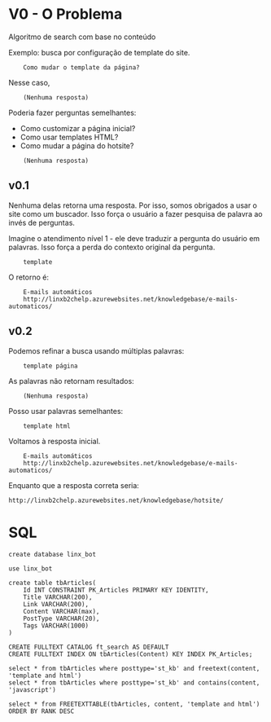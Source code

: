 # V0 - O Problema

Algoritmo de search com base no conteúdo

Exemplo: busca por configuração de template do site.

```
    Como mudar o template da página? 
```

Nesse caso, 

```
    (Nenhuma resposta)
```

Poderia fazer perguntas semelhantes:
 * Como customizar a página inicial?
 * Como usar templates HTML?
 * Como mudar a página do hotsite?

```
    (Nenhuma resposta)
```

## v0.1

Nenhuma delas retorna uma resposta. Por isso, somos obrigados a usar 
o site como um buscador.  Isso força o usuário a fazer pesquisa de 
palavra ao invés de perguntas. 

Imagine o atendimento nível 1 - ele deve traduzir a pergunta do usuário em palavras.
Isso força a perda do contexto original da pergunta.

```
    template
```

O retorno é:

```
    E-mails automáticos
    http://linxb2chelp.azurewebsites.net/knowledgebase/e-mails-automaticos/
```

## v0.2

Podemos refinar a busca usando múltiplas palavras:

```
    template página
```

As palavras não retornam resultados:

```
    (Nenhuma resposta)
```

Posso usar palavras semelhantes:

```
    template html
```

Voltamos à resposta inicial.

```
    E-mails automáticos
    http://linxb2chelp.azurewebsites.net/knowledgebase/e-mails-automaticos/
```

Enquanto que a resposta correta seria:

    http://linxb2chelp.azurewebsites.net/knowledgebase/hotsite/


SQL
====

```
create database linx_bot

use linx_bot

create table tbArticles(
	Id INT CONSTRAINT PK_Articles PRIMARY KEY IDENTITY,
	Title VARCHAR(200),
	Link VARCHAR(200),
	Content VARCHAR(max),
	PostType VARCHAR(20),
	Tags VARCHAR(1000)
)

CREATE FULLTEXT CATALOG ft_search AS DEFAULT
CREATE FULLTEXT INDEX ON tbArticles(Content) KEY INDEX PK_Articles;

select * from tbArticles where posttype='st_kb' and freetext(content, 'template and html')
select * from tbArticles where posttype='st_kb' and contains(content, 'javascript')

select * from FREETEXTTABLE(tbArticles, content, 'template and html') ORDER BY RANK DESC
```